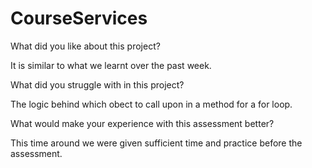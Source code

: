 # CourseServices

What did you like about this project?

It is similar to what we learnt over the past week.

What did you struggle with in this project?

The logic behind which obect to call upon in a method for a for loop.

What would make your experience with this assessment better?

This time around we were given sufficient time and practice before the assessment.
